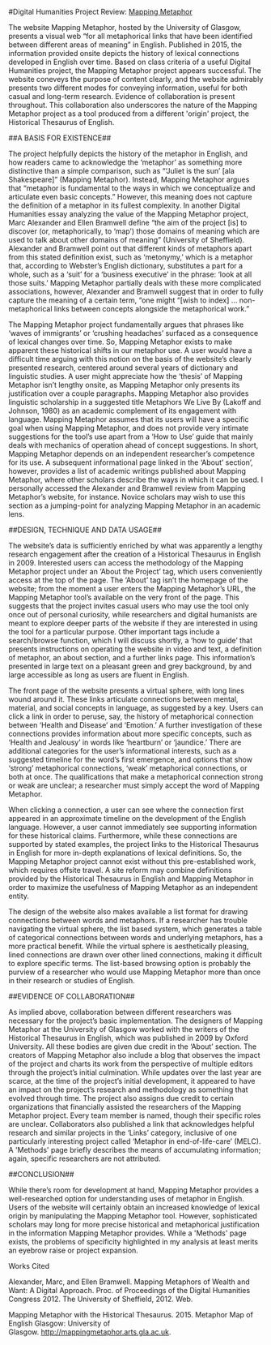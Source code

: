 #Digital Humanities Project Review: [Mapping Metaphor](http://mappingmetaphor.arts.gla.ac.uk/)

The website Mapping Metaphor, hosted by the University of Glasgow, presents a visual web “for all metaphorical links that have been identified between different areas of meaning” in English. Published in 2015, the information provided onsite depicts the history of lexical connections developed in English over time. Based on class criteria of a useful Digital Humanities project, the Mapping Metaphor project appears successful. The website coneveys the purpose of content clearly, and the website admirably presents two different modes for conveying information, useful for both casual and long-term research. Evidence of collaboration is present throughout. This collaboration also underscores the nature of the Mapping Metaphor project as a tool produced from a different 'origin' project, the Historical Thesaurus of English. 

##A BASIS FOR EXISTENCE##

The project helpfully depicts the history of the metaphor in English, and how readers came to acknowledge the ‘metaphor’ as something more distinctive than a simple comparison, such as “‘Juliet is the sun’ [ala Shakespeare]” (Mapping Metaphor). Instead, Mapping Metaphor argues that “metaphor is fundamental to the ways in which we conceptualize and articulate even basic concepts.” However, this meaning does not capture the definition of a metaphor in its fullest complexity. In another Digital Humanities essay analyzing the value of the Mapping Metaphor project, Marc Alexander and Ellen Bramwell define “the aim of the project [is] to discover (or, metaphorically, to ‘map’) those domains of meaning which are used to talk about other domains of meaning” (University of Sheffield). Alexander and Bramwell point out that different kinds of metaphors apart from this stated definition exist, such as ‘metonymy,’ which is a metaphor that, according to Webster’s English dictionary, substitutes a part for a whole, such as a ‘suit’ for a ‘business executive’ in the phrase: ‘look at all those suits.’ Mapping Metaphor partially deals with these more complicated associations, however, Alexander and Bramwell suggest that in order to fully capture the meaning of a certain term, “one might “[wish to index] … non-metaphorical links between concepts alongside the metaphorical work.”
 
 The Mapping Metaphor project fundamentally argues that phrases like ‘waves of immigrants’ or ‘crushing headaches’ surfaced as a consequence of lexical changes over time. So, Mapping Metaphor exists to make apparent these historical shifts in our metaphor use. A user would have a difficult time arguing with this notion on the basis of the website’s clearly presented research, centered around several years of dictionary and linguistic studies. A user might appreciate how the ‘thesis’ of Mapping Metaphor isn’t lengthy onsite, as Mapping Metaphor only presents its justification over a couple paragraphs. Mapping Metaphor also provides linguistic scholarship in a suggested title Metaphors We Live By (Lakoff and Johnson, 1980) as an academic complement of its engagement with language. Mapping Metaphor assumes that its users will have a specific goal when using Mapping Metaphor, and does not provide very intimate suggestions for the tool’s use apart from a ‘How to Use’ guide that mainly deals with mechanics of operation ahead of concept suggestions. In short, Mapping Metaphor depends on an independent researcher’s competence for its use. A subsequent informational page linked in the ‘About’ section’, however, provides a list of academic writings published about Mapping Metaphor, where other scholars describe the ways in which it can be used. I personally accessed the Alexander and Bramwell review from Mapping Metaphor’s website, for instance. Novice scholars may wish to use this section as a jumping-point for analyzing Mapping Metaphor in an academic lens.

##DESIGN, TECHNIQUE AND DATA USAGE##

The website’s data is sufficiently enriched by what was apparently a lengthy research engagement after the creation of a Historical Thesaurus in English in 2009. Interested users can access the methodology of the Mapping Metaphor project under an ‘About the Project’ tag, which users conveniently access at the top of the page. The ‘About’ tag isn’t the homepage of the website; from the moment a user enters the Mapping Metaphor’s URL, the Mapping Metaphor tool’s available on the very front of the page. This suggests that the project invites casual users who may use the tool only once out of personal curiosity, while researchers and digital humanists are meant to explore deeper parts of the website if they are interested in using the tool for a particular purpose.  Other important tags include a search/browse function, which I will discuss shortly, a ‘how to guide’ that presents instructions on operating the website in video and text, a definition of metaphor, an about section, and a further links page. This information’s presented in large text on a pleasant green and grey background, by and large accessible as long as users are fluent in English.  

The front page of the website presents a virtual sphere, with long lines wound around it. These links articulate connections between mental, material, and social concepts in language, as suggested by a key. Users can click a link in order to peruse, say, the history of metaphorical connection between ‘Health and Disease’ and ‘Emotion.’ A further investigation of these connections provides information about more specific concepts, such as ‘Health and Jealousy’ in words like ‘heartburn’ or ‘jaundice.’ There are additional categories for the user’s informational interests, such as a suggested timeline for the word’s first emergence, and options that show ‘strong’ metaphorical connections, ‘weak’ metaphorical connections, or both at once. The qualifications that make a metaphorical connection strong or weak are unclear; a researcher must simply accept the word of Mapping Metaphor. 

When clicking a connection, a user can see where the connection first appeared in an approximate timeline on the development of the English language. However, a user cannot immediately see supporting information for these historical claims. Furthermore, while these connections are supported by stated examples, the project links to the Historical Thesaurus in English for more in-depth explanations of lexical definitions. So, the Mapping Metaphor project cannot exist without this pre-established work, which requires offsite travel. A site reform may combine definitions provided by the Historical Thesaurus in English and Mapping Metaphor in order to maximize the usefulness of Mapping Metaphor as an independent entity.

The design of the website also makes available a list format for drawing connections between words and metaphors. If a researcher has trouble navigating the virtual sphere, the list based system, which generates a table of categorical connections between words and underlying metaphors, has a more practical benefit. While the virtual sphere is aesthetically pleasing, lined connections are drawn over other lined connections, making it difficult to explore specific terms. The list-based browsing option is probably the purview of a researcher who would use Mapping Metaphor more than once in their research or studies of English. 

##EVIDENCE OF COLLABORATION##

As implied above, collaboration between different researchers was necessary for the project’s basic implementation. The designers of Mapping Metaphor at the University of Glasgow worked with the writers of the Historical Thesaurus in English, which was published in 2009 by Oxford University. All these bodies are given due credit in the ‘About’ section. The creators of Mapping Metaphor also include a blog that observes the impact of the project and charts its work from the perspective of multiple editors through the project’s initial culmination. While updates over the last year are scarce, at the time of the project’s initial development, it appeared to have an impact on the project’s research and methodology as something that evolved through time. The project also assigns due credit to certain organizations that financially assisted the researchers of the Mapping Metaphor project. Every team member is named, though their specific roles are unclear. Collaborators also published a link that acknowledges helpful research and similar projects in the ‘Links’ category, inclusive of one particularly interesting project called ‘Metaphor in end-of-life-care’ (MELC). A 'Methods' page briefly describes the means of accumulating information; again, specific researchers are not attributed.

##CONCLUSION##

While there’s room for development at hand, Mapping Metaphor provides a well-researched option for understanding uses of metaphor in English. Users of the website will certainly obtain an increased knowledge of lexical origin by manipulating the Mapping Metaphor tool. However, sophisticated scholars may long for more precise historical and metaphorical justification in the information Mapping Metaphor provides. While a 'Methods' page exists, the problems of specificity highlighted in my analysis at least merits an eyebrow raise or project expansion. 


















Works Cited

Alexander, Marc, and Ellen Bramwell. Mapping Metaphors of Wealth and Want: A Digital 	Approach. Proc. of Proceedings of the Digital Humanities Congress 2012. The University 	of Sheffield, 2012. Web.	

Mapping Metaphor with the Historical Thesaurus. 2015. Metaphor Map of English Glasgow: 	University of Glasgow. http://mappingmetaphor.arts.gla.ac.uk.	
	
